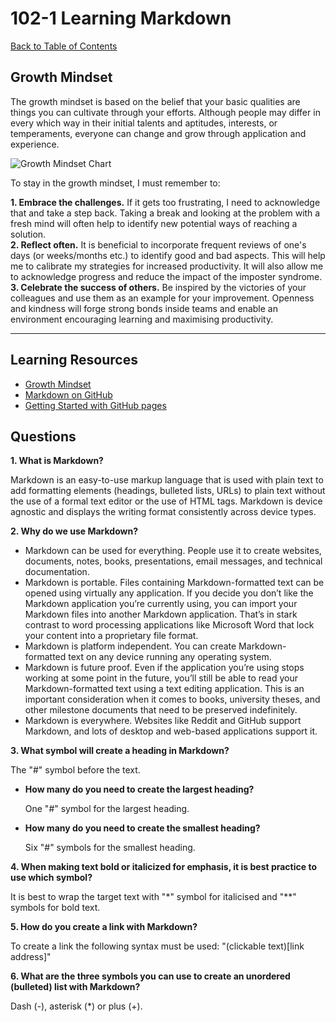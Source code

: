 # 102-1 Learning Markdown

[Back to Table of Contents](../README.md)

## Growth Mindset

The growth mindset is based on the belief that your basic qualities are things you can cultivate through your efforts. Although people may differ in every which way in their initial talents and aptitudes, interests, or temperaments, everyone can change and grow through application and experience.  

![Growth Mindset Chart](https://3.files.edl.io/4761/23/01/24/185821-860bc549-1131-41fd-9279-a54580710130.png)

To stay in the growth mindset, I must remember to:  

**1. Embrace the challenges.** If it gets too frustrating, I need to acknowledge that and take a step back. Taking a break and looking at the problem with a fresh mind will often help to identify new potential ways of reaching a solution.  
**2. Reflect often.** It is beneficial to incorporate frequent reviews of one's days (or weeks/months etc.) to identify good and bad aspects. This will help me to calibrate my strategies for increased productivity. It will also allow me to acknowledge progress and reduce the impact of the imposter syndrome.  
**3. Celebrate the success of others.** Be inspired by the victories of your colleagues and use them as an example for your improvement. Openness and kindness will forge strong bonds inside teams and enable an environment encouraging learning and maximising productivity.

***

## Learning Resources
* [Growth Mindset](https://www.atlassian.com/blog/inside-atlassian/growth-mindset)  
* [Markdown on GitHub](https://docs.github.com/en/get-started/writing-on-github/getting-started-with-writing-and-formatting-on-github/basic-writing-and-formatting-syntax)  
* [Getting Started with GitHub pages](https://docs.github.com/en/pages/quickstart)

## Questions

**1. What is Markdown?**  

Markdown is an easy-to-use markup language that is used with plain text to add formatting elements (headings, bulleted lists, URLs) to plain text without the use of a formal text editor or the use of HTML tags. Markdown is device agnostic and displays the writing format consistently across device types.  
     
**2. Why do we use Markdown?**  

* Markdown can be used for everything. People use it to create websites,        documents, notes, books, presentations, email messages, and technical documentation.
* Markdown is portable. Files containing Markdown-formatted text can be opened using virtually any application. If you decide you don’t like the Markdown application you’re currently using, you can import your Markdown files into another Markdown application. That’s in stark contrast to word processing applications like Microsoft Word that lock your content into a proprietary file format.
* Markdown is platform independent. You can create Markdown-formatted text on any device running any operating system.
* Markdown is future proof. Even if the application you’re using stops working at some point in the future, you’ll still be able to read your Markdown-formatted text using a text editing application. This is an important consideration when it comes to books, university theses, and other milestone documents that need to be preserved indefinitely.
* Markdown is everywhere. Websites like Reddit and GitHub support Markdown, and lots of desktop and web-based applications support it.  

**3. What symbol will create a heading in Markdown?**  

The "#" symbol before the text.

* **How many do you need to create the largest heading?**  

    One "#" symbol for the largest heading.  

* **How many do you need to create the smallest heading?**  

    Six "#" symbols for the smallest heading.  

**4. When making text bold or italicized for emphasis, it is best practice to use which symbol?**  

It is best to wrap the target text with "*" symbol for italicised and "**" symbols for bold text. 

**5. How do you create a link with Markdown?**  

To create a link the following syntax must be used: "(clickable text)[link address]"  

**6. What are the three symbols you can use to create an unordered (bulleted) list with Markdown?**  

Dash (-), asterisk (*) or plus (+).